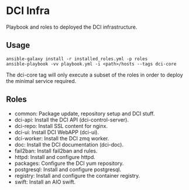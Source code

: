 # DCI Infra

Playbook and roles to deployed the DCI infrastructure.

## Usage

```console
ansible-galaxy install -r installed_roles.yml -p roles
ansible-playbook -vv playbook.yml -i <path>/hosts --tags dci-core
```

The dci-core tag will only execute a subset of the roles in order to
deploy the minimal service required.

## Roles

- common: Package update, repository setup and DCI stuff.
- dci-api: Install the DCI API (dci-control-server).
- dci-repo: Install SSL content for nginx.
- dci-ui: Install DCI WebAPP (dci-ui).
- dci-worker: Install the DCI zmq worker.
- doc: Install the DCI documentation (dci-doc).
- fail2ban: Install fail2ban and rules.
- httpd: Install and configure httpd.
- packages: Configure the DCI yum repository.
- postgresql: Install and configure postgresql.
- registry: Install and configure the container registry.
- swift: Install an AIO swift.
